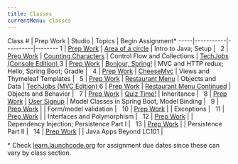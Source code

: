 ```yaml
---
title: Classes
currentMenu: classes
---
```


Class # | Prep Work | Studio | Topics | Begin Assignment\*
-----|-----------|----------|--------
1 | [Prep Work](../class-prep/1/) | [Area of a circle](../studios/area/) | Intro to Java; Setup | &nbsp;
2 | [Prep Work](../class-prep/2/) | [Counting Characters](../studios/counting-characters/) | Control Flow and Collections | [TechJobs (Console Edition) ](../assignments/techjobs-console/)
3 | [Prep Work](../class-prep/3/) | [Bonjour, Spring!](../studios/bonjour-spring/) | MVC and HTTP redux; Hello, Spring Boot; Gradle | &nbsp;
4 | [Prep Work](../class-prep/4/) | [CheeseMvc](../studios/cheese-mvc/) | Views and Thymeleaf Templates | &nbsp;
5 | [Prep Work](../class-prep/5/) | [Restaurant Menu](../studios/restaurant-menu/) | Objects and Data | [TechJobs (MVC Edition) ](../assignments/techjobs-mvc/)
6 | [Prep Work](../class-prep/6/) | [Restaurant Menu Continued](../studios/restaurant-menu-continued/) | Objects and Behavior | &nbsp;
7 | [Prep Work](../class-prep/7/) | [Quiz Time!](../studios/quiz-time/) | Inheritance | &nbsp;
8 | [Prep Work](../class-prep/8/) | [User Signup](../studios/user-signup/) | Model Classes in Spring Boot, Model Binding | &nbsp;
9 | [Prep Work](../class-prep/8/) | | Form/model validation | &nbsp;
10 | [Prep Work](../class-prep/9/) | | Exceptions | &nbsp;
11 | [Prep Work](../class-prep/10/) | | Interfaces and Polymorphism | &nbsp;
12 | [Prep Work](../class-prep/11/) | | Dependency Injection; Persistence Part I | &nbsp;
13 | [Prep Work](../class-prep/12/) | | Persistence Part II | &nbsp;
14 | [Prep Work](../class-prep/14/) | | Java Apps Beyond LC101 | &nbsp;

\* Check [learn.launchcode.org](https://learn.launchcode.org) for assignment due dates since these can vary by class section.
